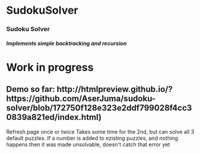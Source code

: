 # SudokuSolver

<h3> Sudoku Solver </h3>
<h5> Implements simple backtracking and recursion </h5>
<h1> Work in progress </h1>

<h2> Demo so far: http://htmlpreview.github.io/?https://github.com/AserJuma/sudoku-solver/blob/172750f128e323e2ddf799028f4cc30839a821ed/index.html) </h2>
Refresh page once or twice
Takes some time for the 2nd, but can solve all 3 default puzzles.
If a number is added to ezisting puzzles, and nothing happens then it was made unsolvable, doesn't catch that error yet
